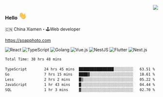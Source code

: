 <img align="right" src="https://github-readme-stats.vercel.app/api?username=yiiu&show_icons=false&bg_color=30,e96443,904e95&title_color=fff&text_color=fff" />

### Hello <img src="https://raw.githubusercontent.com/ABSphreak/ABSphreak/master/gifs/Hi.gif" width="26px" />
 
🇨🇳 China Xiamen・🕹Web developer

https://soapphoto.com

<p align="left"><img src="https://cdn.svgporn.com/logos/react.svg" alt="React" width="32" height="32"/> <img src="https://cdn.svgporn.com/logos/typescript-icon.svg" alt="TypeScript" width="32" height="32"/> <img src="https://cdn.svgporn.com/logos/gopher.svg" alt="Golang" width="32" height="32"/> <img src="https://cdn.svgporn.com/logos/vue.svg" alt="Vue.js" width="32" height="32"/> <img src="https://cdn.svgporn.com/logos/nestjs.svg" alt="NestJS" width="32" height="32"/> <img src="https://cdn.svgporn.com/logos/flutter.svg" alt="Flutter" width="32" height="32"/> <img src="https://cdn.svgporn.com/logos/nextjs-icon.svg" alt="Next.js" width="32" height="32"/></p>


<!--START_SECTION:waka-->

```txt
Total Time: 38 hrs 48 mins

TypeScript        24 hrs 45 mins  ████████████████░░░░░░░░░   63.51 %
Go                7 hrs 15 mins   ████▓░░░░░░░░░░░░░░░░░░░░   18.61 %
Less              2 hrs 2 mins    █▒░░░░░░░░░░░░░░░░░░░░░░░   05.22 %
JavaScript        1 hr 43 mins    █░░░░░░░░░░░░░░░░░░░░░░░░   04.44 %
SQL               1 hr 3 mins     ▓░░░░░░░░░░░░░░░░░░░░░░░░   02.70 %
```

<!--END_SECTION:waka-->
